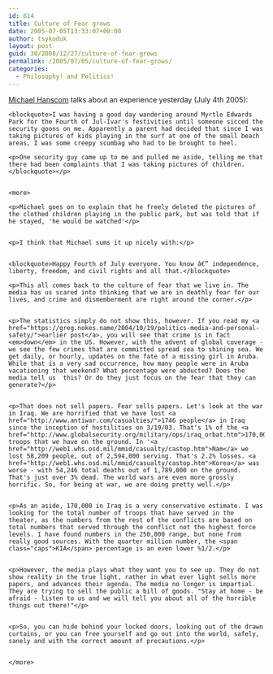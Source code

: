 ```yaml
---
id: 614
title: Culture of Fear grows
date: 2005-07-05T13:33:07+00:00
author: tsykoduk
layout: post
guid: 30/2008/12/27/culture-of-fear-grows
permalink: /2005/07/05/culture-of-fear-grows/
categories:
  - Philosophy! and Politics!
---
```

<p><a href="http://www.michaelhanscom.com/eclecticism/2005/07/you_dirty_pedop.html">Michael Hanscom</a> talks about an experience yesterday (July 4th 2005):</p>


	<blockquote>I was having a good day wandering around Myrtle Edwards Park for the Fourth of Jul-Ivar's festivities until someone sicced the security goons on me. Apparently a parent had decided that since I was taking pictures of kids playing in the surf at one of the small beach areas, I was some creepy scumbag who had to be brought to heel.

	<p>One security guy came up to me and pulled me aside, telling me that there had been complaints that I was taking pictures of children.</blockquote></p>


	<more>

	<p>Michael goes on to explain that he freely deleted the pictures of the clothed children playing in the public park, but was told that if he stayed, 'he would be watched'</p>


	<p>I think that Michael sums it up nicely with:</p>


	<blockquote>Happy Fourth of July everyone. You know â€” independence, liberty, freedom, and civil rights and all that.</blockquote>

	<p>This all comes back to the culture of fear that we live in. The media has us scared into thinking that we are in deathly fear for our lives, and crime and dismemberment are right around the corner.</p>


	<p>The statistics simply do not show this, however. If you read my <a href="https://greg.nokes.name/2004/10/19/politics-media-and-personal-safety/">earlier post</a>, you will see that crime is in fact <em>down</em> in the US. However, with the advent of global coverage - we see the few crimes that are committed spread sea to shining sea. We get daily, or hourly, updates on the fate of a missing girl in Aruba. While that is a very sad occurrence, how many people were in Aruba vacationing that weekend? What percentage were abducted? Does the media tell us  this? Or do they just focus on the fear that they can generate?</p>


	<p>That does not sell papers. Fear sells papers. Let's look at the war in Iraq. We are horrified that we have lost <a href="http://www.antiwar.com/casualties/">1746 people</a> in Iraq since the inception of hostilities on 3/19/03. That's 1% of the <a href="http://www.globalsecurity.org/military/ops/iraq_orbat.htm">170,000</a> troops that we have on the ground. In '<a href="http://web1.whs.osd.mil/mmid/casualty/castop.htm">Nam</a> we lost 58,209 people, out of 2,594,000 serving. That's 2.2% losses. <a href="http://web1.whs.osd.mil/mmid/casualty/castop.htm">Korea</a> was worse - with 54,246 total deaths out of 1,789,000 on the ground. That's just over 3% dead. The world wars are even more grossly horrific. So, for being at war, we are doing pretty well.</p>


	<p>As an aside, 170,000 in Iraq is a very conservative estimate. I was looking for the total number of troops that have served in the theater, as the numbers from the rest of the conflicts are based on total numbers that served through the conflict not the highest force levels. I have found numbers in the 250,000 range, but none from really good sources. With the quarter million number, the <span class="caps">KIA</span> percentage is an even lower %1/2.</p>


	<p>However, the media plays what they want you to see up. They do not show reality in the true light, rather in what ever light sells more papers, and advances their agenda. The media no longer is impartial. They are trying to sell the public a bill of goods. "Stay at home - be afraid - listen to us and we will tell you about all of the horrible things out there!"</p>


	<p>So, you can hide behind your locked doors, looking out of the drawn curtains, or you can free yourself and go out into the world, safely, sanely and with the correct amount of precautions.</p>


	</more>
